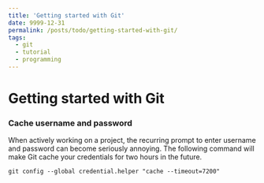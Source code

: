 ```yaml
---
title: 'Getting started with Git'
date: 9999-12-31
permalink: /posts/todo/getting-started-with-git/
tags:
  - git
  - tutorial
  - programming
---
```


# Getting started with Git

### Cache username and password
When actively working on a project, the recurring prompt to enter username and password can become seriously annoying. The following command will make Git cache your credentials for two hours in the future.
```console
git config --global credential.helper "cache --timeout=7200"
```